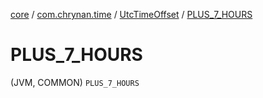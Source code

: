 [core](../../index.md) / [com.chrynan.time](../index.md) / [UtcTimeOffset](index.md) / [PLUS_7_HOURS](./-p-l-u-s_7_-h-o-u-r-s.md)

# PLUS_7_HOURS

(JVM, COMMON) `PLUS_7_HOURS`